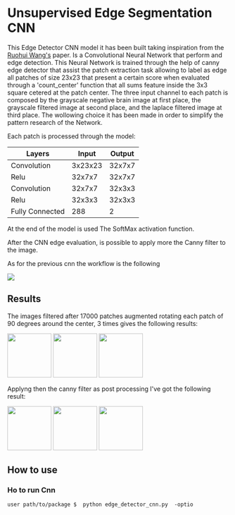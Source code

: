 # Unsupervised Edge Segmentation CNN

This Edge Detector CNN model it has been built taking inspiration from the [Ruohui Wang's](http://www.springer.com/cda/content/document/cda_downloaddocument/9783319406626-c2.pdf?SGWID=0-0-45-1575688-p180031493) paper. 
Is a Convolutional Neural Network  that perform and  edge detection. This Neural Network is trained through the help of canny edge detector that assist the patch extraction task allowing to label as edge all patches of size 23x23 that present a certain score when evaluated through a 'count_center' function that all sums feature inside the 3x3 square cetered at the patch center.
The three input channel to each patch is composed by the grayscale negative brain image at first place, the grayscale filtered image at second place,  and the laplace filtered image at third place. The wollowing choice it has been made in order to simplify the pattern research of the Network.

Each patch is processed through the model:


| Layers      | Input           | Output |
| --- |---|---|
| Convolution | 3x23x23 | 32x7x7 |
| Relu| 32x7x7  | 32x7x7  |
| Convolution  | 32x7x7 | 32x3x3|
| Relu| 32x3x3 | 32x3x3 |
|Fully Connected|288|2|

At the end of the model is used The SoftMax activation function.

After the CNN edge evaluation, is possible to apply more the Canny filter to the image.



As for the previous cnn the workflow is the following 

<img src="readme/Edge Detector Pipeline.png">

## Results 
The images filtered after 17000 patches augmented rotating each patch of 90 degrees around the center, 3 times gives the following results:

<img src="readme/result_edge_14.png" width="100">

<img src="readme/result_edge_21.png" width="100">

<img src="readme/result_edge_14.png" width="100">

Applyng then the canny filter as post processing I've got the following result:

<img src="readme/result_edge__canny_added14.png" width="100">

<img src="readme/result_edge__canny_added21.png" width="100">

<img src="readme/result_edge__canny_added26.png" width="100">


## How to use

### Ho to run Cnn

	user path/to/package $	python edge_detector_cnn.py  -optio